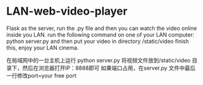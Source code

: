 # LAN-web-video-player
Flask as the server, run the .py file and then you can watch the video online inside you LAN.
run the following command on one of your LAN computer:
python server.py
and then put your video in directory /static/video 
finish this, enjoy your LAN cinema.

在局域网中的一台主机上运行 python server.py
将视频文件放到/static/video 目录下，然后在浏览器打开IP：8888即可
如果端口占用，在server.py 文件中最后一行修改port=your free port
